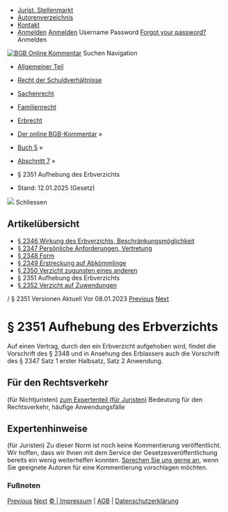   * [Jurist. Stellenmarkt](https://bgb.kommentar.de/Buch-5/Abschnitt-7/</job-board> "Jurist. Stellenmarkt")
  * [Autorenverzeichnis](https://bgb.kommentar.de/Buch-5/Abschnitt-7/</Autorenverzeichnis> "Autorenverzeichnis")
  * [Kontakt](https://bgb.kommentar.de/Buch-5/Abschnitt-7/</Kontakt>)
  * [Anmelden](https://bgb.kommentar.de/Buch-5/Abschnitt-7/<#login> "show login form") [Anmelden](https://bgb.kommentar.de/Buch-5/Abschnitt-7/<#> "hide login form") Username Password
[Forgot your password?](https://bgb.kommentar.de/Buch-5/Abschnitt-7/</user/forgotpassword>) Anmelden 


[![BGB Online Kommentar](https://bgb.kommentar.de/extension/bgb/design/bgb/images/logo.png)](https://bgb.kommentar.de/Buch-5/Abschnitt-7/</> "BGB Online Kommentar")
Suchen
Navigation
  * [Allgemeiner Teil](https://bgb.kommentar.de/Buch-5/Abschnitt-7/</Buch-1>)
  * [Recht der Schuldverhältnisse](https://bgb.kommentar.de/Buch-5/Abschnitt-7/</Buch-2>)
  * [Sachenrecht](https://bgb.kommentar.de/Buch-5/Abschnitt-7/</Buch-3>)
  * [Familienrecht](https://bgb.kommentar.de/Buch-5/Abschnitt-7/</Buch-4>)
  * [Erbrecht](https://bgb.kommentar.de/Buch-5/Abschnitt-7/</Buch-5>)


  * [Der online BGB-Kommentar](https://bgb.kommentar.de/Buch-5/Abschnitt-7/</>) »
  * [Buch 5](https://bgb.kommentar.de/Buch-5/Abschnitt-7/</Buch-5>) »
  * [Abschnitt 7](https://bgb.kommentar.de/Buch-5/Abschnitt-7/</Buch-5/Abschnitt-7>) »
  * § 2351 Aufhebung des Erbverzichts 
  * Stand: 12.01.2025 (Gesetz) 


![](https://vg01.met.vgwort.de/na/1c9909529ead4f509072c06d9081a7d5)
Schliessen 
## Artikelübersicht
  * [ § 2346 Wirkung des Erbverzichts, Beschränkungsmöglichkeit ](https://bgb.kommentar.de/Buch-5/Abschnitt-7/</Buch-5/Abschnitt-7/Wirkung-des-Erbverzichts-Beschraenkungsmoeglichkeit>)
  * [ § 2347 Persönliche Anforderungen, Vertretung ](https://bgb.kommentar.de/Buch-5/Abschnitt-7/</Buch-5/Abschnitt-7/Persoenliche-Anforderungen-Vertretung>)
  * [ § 2348 Form ](https://bgb.kommentar.de/Buch-5/Abschnitt-7/</Buch-5/Abschnitt-7/Form>)
  * [ § 2349 Erstreckung auf Abkömmlinge ](https://bgb.kommentar.de/Buch-5/Abschnitt-7/</Buch-5/Abschnitt-7/Erstreckung-auf-Abkoemmlinge>)
  * [ § 2350 Verzicht zugunsten eines anderen ](https://bgb.kommentar.de/Buch-5/Abschnitt-7/</Buch-5/Abschnitt-7/Verzicht-zugunsten-eines-anderen>)
  * § 2351 Aufhebung des Erbverzichts 
  * [ § 2352 Verzicht auf Zuwendungen ](https://bgb.kommentar.de/Buch-5/Abschnitt-7/</Buch-5/Abschnitt-7/Verzicht-auf-Zuwendungen>)


/ § 2351 
Versionen  Aktuell Vor 08.01.2023
[Previous](https://bgb.kommentar.de/Buch-5/Abschnitt-7/</Buch-5/Abschnitt-7/Verzicht-zugunsten-eines-anderen> "§ 2350 Verzicht zugunsten eines anderen") [Next](https://bgb.kommentar.de/Buch-5/Abschnitt-7/</Buch-5/Abschnitt-7/Verzicht-auf-Zuwendungen> "§ 2352 Verzicht auf Zuwendungen")
# § 2351 Aufhebung des Erbverzichts
Auf einen Vertrag, durch den ein Erbverzicht aufgehoben wird, findet die Vorschrift des § 2348 und in Ansehung des Erblassers auch die Vorschrift des § 2347 Satz 1 erster Halbsatz, Satz 2 Anwendung.
## Für den Rechtsverkehr 
(für Nichtjuristen)
[zum Expertenteil (für Juristen)](https://bgb.kommentar.de/Buch-5/Abschnitt-7/<#expertenhinweise>)
Bedeutung für den Rechtsverkehr, häufige Anwendungsfälle
## Expertenhinweise
(für Juristen)
Zu dieser Norm ist noch keine Kommentierung veröffentlicht. Wir hoffen, dass wir Ihnen mit dem Service der Gesetzesveröffentlichung bereits ein wenig weiterhelfen konnten. [Sprechen Sie uns gerne an](https://bgb.kommentar.de/Buch-5/Abschnitt-7/</Kontakt>), wenn Sie geeignete Autoren für eine Kommentierung vorschlagen möchten. 
### Fußnoten
[Previous](https://bgb.kommentar.de/Buch-5/Abschnitt-7/</Buch-5/Abschnitt-7/Verzicht-zugunsten-eines-anderen> "§ 2350 Verzicht zugunsten eines anderen") [Next](https://bgb.kommentar.de/Buch-5/Abschnitt-7/</Buch-5/Abschnitt-7/Verzicht-auf-Zuwendungen> "§ 2352 Verzicht auf Zuwendungen")
[© | Impressum](https://bgb.kommentar.de/Buch-5/Abschnitt-7/</Kontakt>) | [AGB](https://bgb.kommentar.de/Buch-5/Abschnitt-7/</AGB>) | [Datenschutzerklärung](https://bgb.kommentar.de/Buch-5/Abschnitt-7/</Datenschutzerklaerung-fuer-Leser>)
